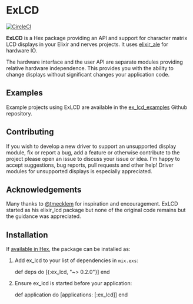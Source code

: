 # ExLCD

[![CircleCI](https://circleci.com/gh/cthree/ex_lcd/tree/master.svg?style=svg&circle-token=f8105a10e6a487d7bddbefdd2886c2a2231609d9)](https://circleci.com/gh/cthree/ex_lcd/tree/master)

**ExLCD** is a Hex package providing an API and support for character
matrix LCD displays in your Elixir and nerves projects. It uses
[elixir_ale](https://github.com/fhunleth/elixir_ale) for hardware IO.

The hardware interface and the user API are separate modules providing
relative hardware independence. This provides you with the ability
to change displays without significant changes your application code.

## Examples

Example projects using ExLCD are available in the
[ex_lcd_examples](https://github.com/cthree/ex_lcd_examples)
Github repository.

## Contributing

If you wish to develop a new driver to support an unsupported display
module, fix or report a bug, add a feature or otherwise contribute to
the project please open an issue to discuss your issue or idea. I'm
happy to accept suggestions, bug reports, pull requests and other
help! Driver modules for unsupported displays is especially appreciated.

## Acknowledgements

Many thanks to [@tmecklem](https://github.com/tmecklem) for inspiration
and encouragement. ExLCD started as his elixir_lcd package but none of
the original code remains but the guidance was appreciated.

## Installation

If [available in Hex](https://hex.pm/docs/publish), the package can be installed as:

  1. Add ex_lcd to your list of dependencies in `mix.exs`:

        def deps do
          [{:ex_lcd, "~> 0.2.0"}]
        end

  2. Ensure ex_lcd is started before your application:

        def application do
          [applications: [:ex_lcd]]
        end
